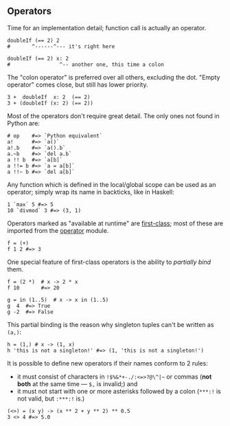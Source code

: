 ## Operators

Time for an implementation detail; function call is actually an operator.

```dg
doubleIf (== 2) 2
#       ^------^--- it's right here

doubleIf (== 2) x: 2
#                ^-- another one, this time a colon
```

The "colon operator" is preferred over all others, excluding the dot.
"Empty operator" comes close, but still has lower priority.

```dg
3 +  doubleIf  x: 2  (== 2)
3 + (doubleIf (x: 2) (== 2))
```

Most of the operators don't require great detail. The only ones not found
in Python are:

```dg
# op    #=> `Python equivalent`
a!      #=> `a()`
a!.b    #=> `a().b`
a.~b    #=> `del a.b`
a !! b  #=> `a[b]`
a !!= b #=> `a = a[b]`
a !!~ b #=> `del a[b]`
```

Any function which is defined in the local/global scope can be used
as an operator; simply wrap its name in backticks, like in Haskell:

```dg
1 `max` 5 #=> 5
10 `divmod` 3 #=> (3, 1)
```

Operators marked as "available at runtime" are [first-class](http://en.wikipedia.org/wiki/First-class_function);
most of these are imported from the [operator](http://docs.python.org/dev/library/operator.html)
module.

```dg
f = (+)
f 1 2 #=> 3
```

One special feature of first-class operators is the ability to *partially bind* them.

```dg
f = (2 *)  # x -> 2 * x
f 10       #=> 20

g = in (1..5)  # x -> x in (1..5)
g  4  #=> True
g -2  #=> False
```

This partial binding is the reason why singleton tuples can't be written as `(a,)`:

```dg
h = (1,) # x -> (1, x)
h 'this is not a singleton!' #=> (1, 'this is not a singleton!')
```

It is possible to define new operators if their names conform to 2 rules:

  * it must consist of characters in `!$%&*+-./:<=>?@\^|~` or commas (**not both** at the same time — `$,` is invalid;) and
  * it must not start with one or more asterisks followed by a colon (`***:!` is not valid, but `:***:!` is.)

```dg
(<>) = (x y) -> (x ** 2 + y ** 2) ** 0.5
3 <> 4 #=> 5.0
```
